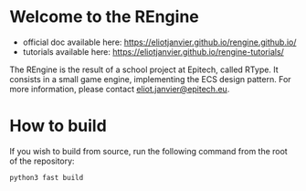 # Welcome to the REngine
- official doc available here: https://eliotjanvier.github.io/rengine.github.io/
- tutorials available here: https://eliotjanvier.github.io/rengine-tutorials/

The REngine is the result of a school project at Epitech, called RType. It consists in a small game engine, implementing the ECS design pattern.
For more information, please contact eliot.janvier@epitech.eu.

# How to build
If you wish to build from source, run the following command from the root of the repository:
```bash
python3 fast build
```
